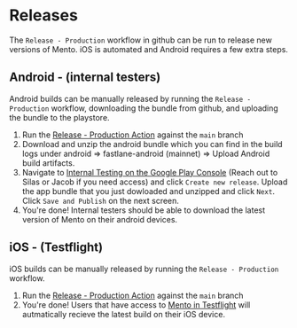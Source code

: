 # Releases

The `Release - Production` workflow in github can be run to release new versions of Mento. iOS is automated and Android requires a few extra steps.

## Android - (internal testers)

Android builds can be manually released by running the `Release - Production` workflow, downloading the bundle from github, and uploading the bundle to the playstore.

1. Run the [Release - Production Action](https://github.com/mobilestack-xyz/mobilestack-mento/actions/workflows/release-production.yml) against the `main` branch
1. Download and unzip the android bundle which you can find in the build logs under android => fastlane-android (mainnet) => Upload Android build artifacts.
1. Navigate to [Internal Testing on the Google Play Console](https://play.google.com/console/u/0/developers/5695387721434163201/app/4974536396935190989/tracks/internal-testing) (Reach out to Silas or Jacob if you need access) and click `Create new release`. Upload the app bundle that you just dowloaded and unzipped and click `Next`. Click `Save and Publish` on the next screen.
1. You're done! Internal testers should be able to download the latest version of Mento on their android devices.

## iOS - (Testflight)

iOS builds can be manually released by running the `Release - Production` workflow.

1. Run the [Release - Production Action](https://github.com/mobilestack-xyz/mobilestack-mento/actions/workflows/release-production.yml) against the `main` branch
1. You're done! Users that have access to [Mento in Testflight](https://appstoreconnect.apple.com/teams/dcfc5c64-36b5-46a2-af36-84acc93d2b62/apps/6738967491/testflight/ios) will autmatically recieve the latest build on their iOS device.

